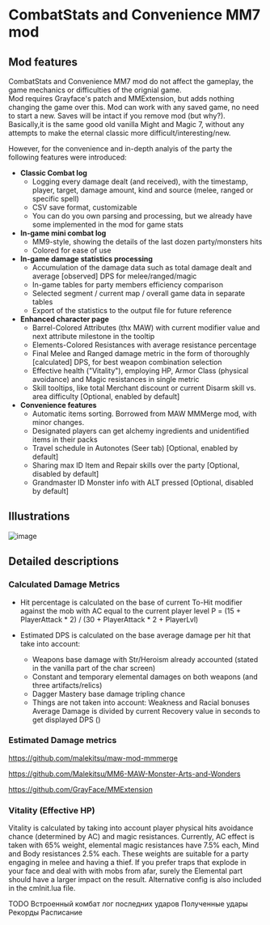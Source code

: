 # CombatStats and Convenience MM7 mod

## Mod features
CombatStats and Convenience MM7 mod do not affect the gameplay, the game mechanics or difficulties of the orignial game. \
Mod requires Grayface's patch and MMExtension, but adds nothing changing the game over this. 
Mod can work with any saved game, no need to start a new. Saves will be intact if you remove mod (but why?).\
Basically,it is the same good old vanilla Might and Magic 7, without any attempts to make the eternal classic more difficult/interesting/new.

However, for the convenience and in-depth analyis of the party the following features were introduced:

- **Classic Combat log**
    - Logging every damage dealt (and received), with the timestamp, player, target, damage amount, kind and source (melee, ranged or specific spell)
    - CSV save format, customizable
    - You can do you own parsing and processing, but we already have some implemented in the mod for game stats
- **In-game mini combat log**
    -  MM9-style, showing the details of the last dozen party/monsters hits
    -  Colored for ease of use
- **In-game damage statistics processing**
    - Accumulation of the damage data such as total damage dealt and average [observed] DPS for melee/ranged/magic
    - In-game tables for party members efficiency comparison
    - Selected segment / current map / overall game data in separate tables
    - Export of the statistics to the output file for future reference
- **Enhanced character page**
    - Barrel-Colored Attributes (thx MAW) with current modifier value and next attribute milestone in the tooltip
    - Elements-Colored Resistances with average resistance percentage
    - Final Melee and Ranged damage metric in the form of thoroughly [calculated] DPS, for best weapon combination selection
    - Effective health ("Vitality"), employing HP, Armor Class (physical avoidance) and Magic resistances in single metric
    - Skill tooltips, like total Merchant discount or current Disarm skill vs. area difficulty [Optional, enabled by default]   
- **Convenience features**	
    - Automatic items sorting. Borrowed from MAW MMMerge mod, with minor changes.
    - Designated players can get alchemy ingredients and unidentified items in their packs  
    - Travel schedule in Autonotes (Seer tab) [Optional, enabled by default]	
    - Sharing max ID Item and Repair skills over the party [Optional, disabled by default]
    - Grandmaster ID Monster info with ALT pressed [Optional, disabled by default]
    

## Illustrations
![image](https://github.com/user-attachments/assets/a9e3e856-e9e0-45f1-89d5-489c77e9db13)

## Detailed descriptions
### Calculated Damage Metrics

- Hit percentage is calculated on the base of current To-Hit modifier against the mob with AC equal to the current player level
 P = (15 + PlayerAttack * 2) / (30 + PlayerAttack * 2 + PlayerLvl)

- Estimated DPS is calculated on the base average damage per hit that take into account:
    - Weapons base damage with Str/Heroism already accounted (stated in the vanilla part of the char screen)
    - Constant and temporary elemental damages on both weapons (and three artifacts/relics)
    - Dagger Mastery base damage tripling chance
    - Things are not taken into account: Weakness and Racial bonuses
Average Damage is divided by current Recovery value in seconds to get displayed DPS ()

### Estimated Damage metrics

https://github.com/malekitsu/maw-mod-mmmerge

https://github.com/Malekitsu/MM6-MAW-Monster-Arts-and-Wonders

https://github.com/GrayFace/MMExtension

### Vitality (Effective HP)
Vitality is calculated by taking into account player physical hits avoidance chance (determined by AC) and magic resistances. 
Currently, AC effect is taken with 65% weight, elemental magic resistances have 7.5% each, Mind and Body resistances 2.5% each. These weights are suitable for a party engaging in melee and having a thief.
If you prefer traps that explode in your face and deal with with mobs from afar, surely the Elemental part should have a larger impact on the result. Alternative config is also included in the cmInit.lua file.  

TODO
Встроенный комбат лог последних ударов
Полученные удары
Рекорды
Расписание
